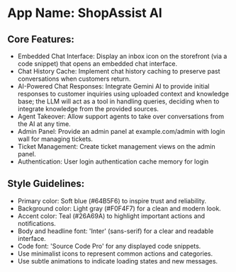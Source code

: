 # **App Name**: ShopAssist AI

## Core Features:

- Embedded Chat Interface: Display an inbox icon on the storefront (via a code snippet) that opens an embedded chat interface.
- Chat History Cache: Implement chat history caching to preserve past conversations when customers return.
- AI-Powered Chat Responses: Integrate Gemini AI to provide initial responses to customer inquiries using uploaded context and knowledge base; the LLM will act as a tool in handling queries, deciding when to integrate knowledge from the provided sources.
- Agent Takeover: Allow support agents to take over conversations from the AI at any time.
- Admin Panel: Provide an admin panel at example.com/admin with login wall for managing tickets.
- Ticket Management: Create ticket management views on the admin panel.
- Authentication: User login authentication cache memory for login

## Style Guidelines:

- Primary color: Soft blue (#64B5F6) to inspire trust and reliability.
- Background color: Light gray (#F0F4F7) for a clean and modern look.
- Accent color: Teal (#26A69A) to highlight important actions and notifications.
- Body and headline font: 'Inter' (sans-serif) for a clear and readable interface.
- Code font: 'Source Code Pro' for any displayed code snippets.
- Use minimalist icons to represent common actions and categories.
- Use subtle animations to indicate loading states and new messages.